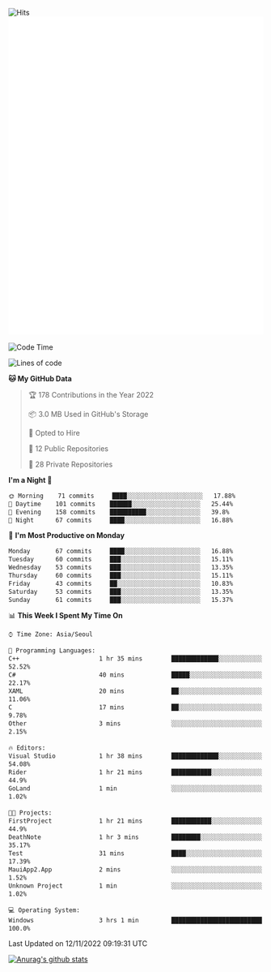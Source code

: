 ![Hits](https://hits.seeyoufarm.com/api/count/incr/badge.svg?url=https%3A%2F%2Fgithub.com%2Fkokose1234&count_bg=%2379C83D&title_bg=%23555555&icon=apple.svg&icon_color=%23E7E7E7&title=hits&edge_flat=false)
<br/>
![Metrics](https://github.com/kokose1234/kokose1234/blob/main/github-metrics.svg)

<!--START_SECTION:waka-->
![Code Time](http://img.shields.io/badge/Code%20Time-712%20hrs%2055%20mins-blue)

![Lines of code](https://img.shields.io/badge/From%20Hello%20World%20I%27ve%20Written-911%20Thousand%20lines%20of%20code-blue)

**🐱 My GitHub Data** 

> 🏆 178 Contributions in the Year 2022
 > 
> 📦 3.0 MB Used in GitHub's Storage 
 > 
> 💼 Opted to Hire
 > 
> 📜 12 Public Repositories 
 > 
> 🔑 28 Private Repositories  
 > 
**I'm a Night 🦉** 

```text
🌞 Morning    71 commits     ████░░░░░░░░░░░░░░░░░░░░░   17.88% 
🌆 Daytime    101 commits    ██████░░░░░░░░░░░░░░░░░░░   25.44% 
🌃 Evening    158 commits    ██████████░░░░░░░░░░░░░░░   39.8% 
🌙 Night      67 commits     ████░░░░░░░░░░░░░░░░░░░░░   16.88%

```
📅 **I'm Most Productive on Monday** 

```text
Monday       67 commits     ████░░░░░░░░░░░░░░░░░░░░░   16.88% 
Tuesday      60 commits     ███░░░░░░░░░░░░░░░░░░░░░░   15.11% 
Wednesday    53 commits     ███░░░░░░░░░░░░░░░░░░░░░░   13.35% 
Thursday     60 commits     ███░░░░░░░░░░░░░░░░░░░░░░   15.11% 
Friday       43 commits     ██░░░░░░░░░░░░░░░░░░░░░░░   10.83% 
Saturday     53 commits     ███░░░░░░░░░░░░░░░░░░░░░░   13.35% 
Sunday       61 commits     ███░░░░░░░░░░░░░░░░░░░░░░   15.37%

```


📊 **This Week I Spent My Time On** 

```text
⌚︎ Time Zone: Asia/Seoul

💬 Programming Languages: 
C++                      1 hr 35 mins        █████████████░░░░░░░░░░░░   52.52% 
C#                       40 mins             █████░░░░░░░░░░░░░░░░░░░░   22.17% 
XAML                     20 mins             ██░░░░░░░░░░░░░░░░░░░░░░░   11.06% 
C                        17 mins             ██░░░░░░░░░░░░░░░░░░░░░░░   9.78% 
Other                    3 mins              ░░░░░░░░░░░░░░░░░░░░░░░░░   2.15%

🔥 Editors: 
Visual Studio            1 hr 38 mins        █████████████░░░░░░░░░░░░   54.08% 
Rider                    1 hr 21 mins        ███████████░░░░░░░░░░░░░░   44.9% 
GoLand                   1 min               ░░░░░░░░░░░░░░░░░░░░░░░░░   1.02%

🐱‍💻 Projects: 
FirstProject             1 hr 21 mins        ███████████░░░░░░░░░░░░░░   44.9% 
DeathNote                1 hr 3 mins         ████████░░░░░░░░░░░░░░░░░   35.17% 
Test                     31 mins             ████░░░░░░░░░░░░░░░░░░░░░   17.39% 
MauiApp2.App             2 mins              ░░░░░░░░░░░░░░░░░░░░░░░░░   1.52% 
Unknown Project          1 min               ░░░░░░░░░░░░░░░░░░░░░░░░░   1.02%

💻 Operating System: 
Windows                  3 hrs 1 min         █████████████████████████   100.0%

```


 Last Updated on 12/11/2022 09:19:31 UTC
<!--END_SECTION:waka-->

[![Anurag's github stats](https://github-readme-stats.vercel.app/api?username=kokose1234&theme=dracula)](https://github.com/anuraghazra/github-readme-stats)



	
